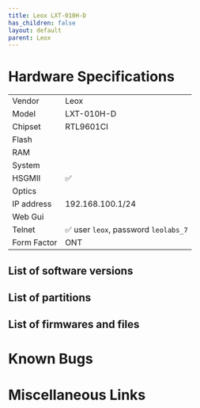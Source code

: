 ```yaml
---
title: Leox LXT-010H-D
has_children: false
layout: default
parent: Leox
---
```


# Hardware Specifications

|             |                                      |
| ----------- | ------------------------------------ |
| Vendor      | Leox                                 |
| Model       | LXT-010H-D                           |
| Chipset     | RTL9601CI                            |
| Flash       |                                      |
| RAM         |                                      |
| System      |                                      |
| HSGMII      | ✅                                   |
| Optics      |                                      |
| IP address  | 192.168.100.1/24                     |
| Web Gui     |                                      |
| Telnet      | ✅ user `leox`, password `leolabs_7` |
| Form Factor | ONT                                  |


## List of software versions
## List of partitions
## List of firmwares and files
# Known Bugs
# Miscellaneous Links


